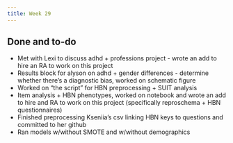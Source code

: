 ```yaml
---
title: Week 29
---
```


## Done and to-do
* Met with Lexi to discuss adhd + professions project - wrote an add to hire an RA to work on this project
* Results block for alyson on adhd + gender differences - determine whether there’s a diagnostic bias, worked on schematic figure
* Worked on “the script” for HBN preprocessing + SUIT analysis
* Item analysis + HBN phenotypes, worked on notebook and wrote an add to hire and  RA to work on this project (specifically reproschema + HBN questionnaires)
* Finished preprocessing Kseniia’s csv linking HBN keys to questions and committed to her github
* Ran models w/without SMOTE and w/without demographics
